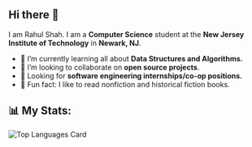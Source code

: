 ## Hi there 👋
I am Rahul Shah. I am a **Computer Science** student at the **New Jersey Institute of Technology** in **Newark, NJ**. 

- 🌱 I’m currently learning all about **Data Structures and Algorithms.**
- 🤝 I’m looking to collaborate on **open source projects**.
- 💼 Looking for **software engineering internships/co-op positions.**
- 🌟 Fun fact: I like to read nonfiction and historical fiction books.

## 📊 My Stats:
![Top Languages Card](https://github-readme-stats.vercel.app/api/top-langs/?username=rahulnshah&theme=algolia)
 




